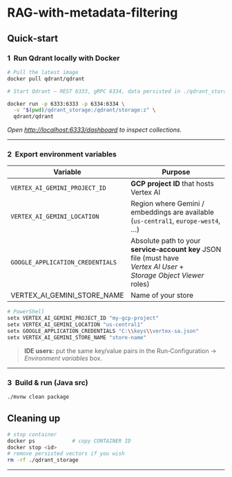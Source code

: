 # RAG-with-metadata-filtering


## Quick‑start

### 1  Run Qdrant locally with Docker
```bash
# Pull the latest image
docker pull qdrant/qdrant

# Start Qdrant – REST 6333, gRPC 6334, data persisted in ./qdrant_storage

docker run -p 6333:6333 -p 6334:6334 \
  -v "$(pwd)/qdrant_storage:/qdrant/storage:z" \
  qdrant/qdrant
```
*Open <http://localhost:6333/dashboard> to inspect collections.*

---

### 2  Export environment variables
| Variable | Purpose |
|----------|---------|
| `VERTEX_AI_GEMINI_PROJECT_ID` | **GCP project ID** that hosts Vertex AI |
| `VERTEX_AI_GEMINI_LOCATION`  | Region where Gemini / embeddings are available (`us‑central1`, `europe‑west4`, …) |
| `GOOGLE_APPLICATION_CREDENTIALS` | Absolute path to your **service‑account key** JSON file (must have *Vertex AI User* + *Storage Object Viewer* roles) |
|VERTEX_AI_GEMINI_STORE_NAME | Name of your store |

```bash
# PowerShell
setx VERTEX_AI_GEMINI_PROJECT_ID "my‑gcp‑project"
setx VERTEX_AI_GEMINI_LOCATION "us‑central1"
setx GOOGLE_APPLICATION_CREDENTIALS "C:\\keys\\vertex‑sa.json"
setx VERTEX_AI_GEMINI_STORE_NAME "store-name"
```
> **IDE users:** put the same key/value pairs in the Run‑Configuration → *Environment variables* box.

---

### 3  Build & run (Java src)
```bash
./mvnw clean package
```


## Cleaning up
```bash
# stop container
docker ps            # copy CONTAINER ID
docker stop <id>
# remove persisted vectors if you wish
rm -rf ./qdrant_storage
```

---


